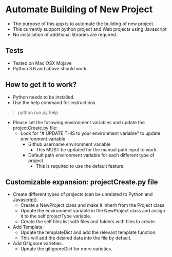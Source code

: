 # Automate Building of New Project
* The purpose of this app is to automate the building of new project.
* This currently support python project and Web projects using Javascript
* No installation of additional libraries are required.

## Tests
* Tested on Mac OSX Mojave
* Python 3.6 and above should work

## How to get it to work?
* Python needs to be installed.
* Use the help command for instructions.
> python run.py help
* Please set the following environment variables and update the projectCreate.py file:
    * Look for "# UPDATE THIS to your environment variable" to update environment variable
        * Github username environment variable
            * This MUST be updated for the manual path input to work.
        * Default path environment variable for each different type of project
            * This is required to use the default feature.

## Customizable expansion: projectCreate.py file
* Create different types of projects (can be unrelated to Python and Javascript).
    * Create a NewProject class and make it inherit from the Project class.
    * Update the environment variable in the NewProject class and assign it to the self.projectType variable.
    * Create the self.files list with files and folders with files to create.
* Add Template:
    * Update the templateDict and add the relevant template function.
    * This will add the desired data into the file by default.
* Add Gitignore varieties.
    * Update the gitignoreDict for more varieties.
